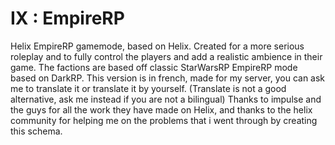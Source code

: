 
# IX : EmpireRP

Helix EmpireRP gamemode, based on Helix. Created for a more serious roleplay and to fully control the players and add a realistic ambience in their game. 
The factions are based off classic StarWarsRP EmpireRP mode based on DarkRP.
This version is in french, made for my server, you can ask me to translate it or translate it by yourself. (Translate is not a good alternative, ask me instead if you are not a bilingual)
Thanks to impulse and the guys for all the work they have made on Helix, and thanks to the helix community for helping me on the problems that i went through by creating this schema.
